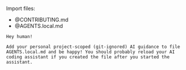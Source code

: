Import files:

- @CONTRIBUTING.md
- @AGENTS.local.md

```english
Hey human!

Add your personal project-scoped (git-ignored) AI guidance to file AGENTS.local.md and be happy! You should probably reload your AI coding assistant if you created the file after you started the assistant.
```
